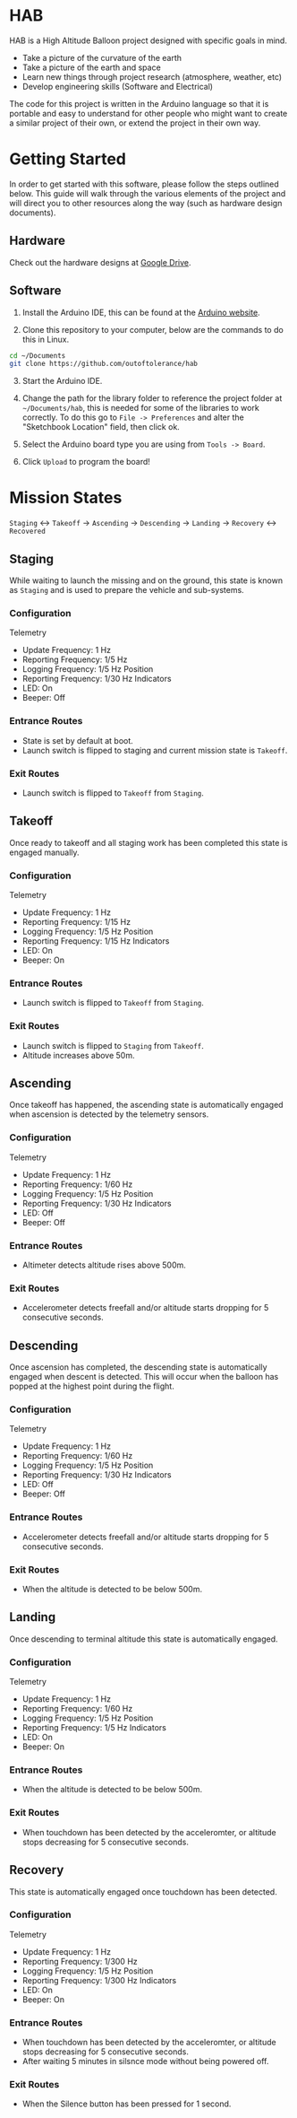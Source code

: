 # HAB
HAB is a High Altitude Balloon project designed with specific goals in mind.
 - Take a picture of the curvature of the earth
 - Take a picture of the earth and space
 - Learn new things through project research (atmosphere, weather, etc)
 - Develop engineering skills (Software and Electrical)

The code for this project is written in the Arduino language so that it is portable and easy to understand for other people who might want to create a similar project of their own, or extend the project in their own way.

# Getting Started
In order to get started with this software, please follow the steps outlined below. This guide will walk through the various elements of the project and will direct you to other resources along the way (such as hardware design documents).

## Hardware
Check out the hardware designs at [Google Drive](https://drive.google.com/drive/folders/1r9GAZf073PXg80UJds1Ubpu39Qg9nagI?usp=sharing).

## Software

1. Install the Arduino IDE, this can be found at the [Arduino website](http://arduino.cc).

2. Clone this repository to your computer, below are the commands to do this in Linux.
```bash
cd ~/Documents
git clone https://github.com/outoftolerance/hab
```

3. Start the Arduino IDE.

4. Change the path for the library folder to reference the project folder at `~/Documents/hab`, this is needed for some of the libraries to work correctly. To do this go to `File -> Preferences` and alter the "Sketchbook Location" field, then click ok.

5. Select the Arduino board type you are using from `Tools -> Board`.

6. Click `Upload` to program the board!

# Mission States
`Staging` <-> `Takeoff` -> `Ascending` -> `Descending` -> `Landing` -> `Recovery` <-> `Recovered`

## Staging
While waiting to launch the missing and on the ground, this state is known as `Staging` and is used to prepare the vehicle and sub-systems.

### Configuration
Telemetry
 - Update Frequency: 1 Hz
 - Reporting Frequency: 1/5 Hz
 - Logging Frequency: 1/5 Hz
Position
 - Reporting Frequency: 1/30 Hz
Indicators
 - LED: On
 - Beeper: Off

### Entrance Routes
- State is set by default at boot.
- Launch switch is flipped to staging and current mission state is `Takeoff`.

### Exit Routes
- Launch switch is flipped to `Takeoff` from `Staging`.

## Takeoff
Once ready to takeoff and all staging work has been completed this state is engaged manually.

### Configuration
Telemetry
 - Update Frequency: 1 Hz
 - Reporting Frequency: 1/15 Hz
 - Logging Frequency: 1/5 Hz
Position
 - Reporting Frequency: 1/15 Hz
Indicators
 - LED: On
 - Beeper: On

### Entrance Routes
- Launch switch is flipped to `Takeoff` from `Staging`.

### Exit Routes
- Launch switch is flipped to `Staging` from `Takeoff`.
- Altitude increases above 50m.

## Ascending
Once takeoff has happened, the ascending state is automatically engaged when ascension is detected by the telemetry sensors.

### Configuration
Telemetry
 - Update Frequency: 1 Hz
 - Reporting Frequency: 1/60 Hz
 - Logging Frequency: 1/5 Hz
Position
 - Reporting Frequency: 1/30 Hz
Indicators
 - LED: Off
 - Beeper: Off

### Entrance Routes
- Altimeter detects altitude rises above 500m.

### Exit Routes
- Accelerometer detects freefall and/or altitude starts dropping for 5 consecutive seconds.

## Descending
Once ascension has completed, the descending state is automatically engaged when descent is detected. This will occur when the balloon has popped at the highest point during the flight.

### Configuration
Telemetry
 - Update Frequency: 1 Hz
 - Reporting Frequency: 1/60 Hz
 - Logging Frequency: 1/5 Hz
Position
 - Reporting Frequency: 1/30 Hz
Indicators
 - LED: Off
 - Beeper: Off

### Entrance Routes
- Accelerometer detects freefall and/or altitude starts dropping for 5 consecutive seconds.

### Exit Routes
- When the altitude is detected to be below 500m.

## Landing
Once descending to terminal altitude this state is automatically engaged.

### Configuration
Telemetry
 - Update Frequency: 1 Hz
 - Reporting Frequency: 1/60 Hz
 - Logging Frequency: 1/5 Hz
Position
 - Reporting Frequency: 1/5 Hz
Indicators
 - LED: On
 - Beeper: On

### Entrance Routes
- When the altitude is detected to be below 500m.

### Exit Routes
- When touchdown has been detected by the acceleromter, or altitude stops decreasing for 5 consecutive seconds.

## Recovery
This state is automatically engaged once touchdown has been detected.

### Configuration
Telemetry
 - Update Frequency: 1 Hz
 - Reporting Frequency: 1/300 Hz
 - Logging Frequency: 1/5 Hz
Position
 - Reporting Frequency: 1/300 Hz
Indicators
 - LED: On
 - Beeper: On

### Entrance Routes
- When touchdown has been detected by the acceleromter, or altitude stops decreasing for 5 consecutive seconds.
- After waiting 5 minutes in silsnce mode without being powered off.

### Exit Routes
- When the Silence button has been pressed for 1 second.
